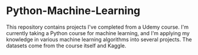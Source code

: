 # Python-Machine-Learning

This repository contains projects I've completed from a Udemy course. I'm currently taking a Python course for machine learning, and I'm applying my knowledge in various machine learning algorithms into several projects. The datasets come from the course itself and Kaggle.

